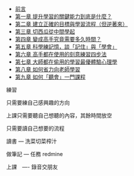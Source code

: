 
* [前言](00.md)
* [第一章 提升學習的關鍵能力到底是什麼？](01.md)
* [第二章 建立正確的目標與學習流程（但逆著來）](https://www.notion.so/667cb1bcd25941878b0ee844066ddf1c)
* [第三章 切西瓜從中間學起](https://www.notion.so/be07a290f1db4c048c8734064ee25dbb)
* [第四章 變成高手究竟需要多久時間？](https://www.notion.so/38755a3a47ec4e8aac225be99256846f)
* [第五章 科學練記憶，談「記住」與「學會」](https://www.notion.so/9ac8a8bef00b4d6987b0cffb5a18593a)
* [第六章 高手都在使用的刻意練習四步法](https://www.notion.so/63822b4337ff4c75b1214dbc6496aedd)
* [第七章 大師都在偷用的學習最優體驗心理學](https://www.notion.so/a8d6f73d6ad14d229074df689cb4a623)
* [第八章 如何省力向老師學習](https://www.notion.so/6d0f310dd45b4559adc1bc8ef39d5a80)
* [第九章 如何「聽會」一門課程](https://www.notion.so/e2ede09f520c474ba1a5fadc3793393d)

練習

只需要練自己感興趣的方向

上課只需要聽自己想聽的內容，其餘時間放空

只需要讀自己想要的流程

讀書 — 洗菜切菜榨汁

做筆記 — 任務 redmine

上課　—- 錄音交朋友
